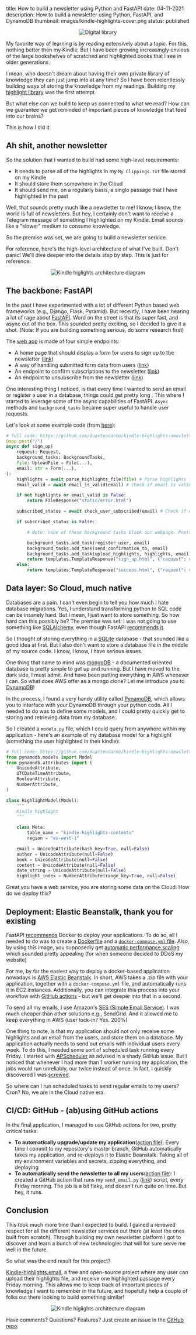 title: How to build a newsletter using Python and FastAPI
date: 04-11-2021
description: How to build a newsletter using Python, FastAPI, and DynamoDB
thumbnail: images/kindle-highlights-cover.png
status: published

<center>
<img src="{static}/images/newsletter-cover.jpg" alt="Digital library" style="max-width:100%;">
</center>

My favorite way of learning is by reading extensively about a topic. For this, nothing better then my Kindle. But I have been growing increasingly envious of the large bookshelves of scratched and highlighted books that I see in older generations. 

I mean, who doesn't dream about having their own private library of knowledge they can just jump into at any time? So I have been relentlessly building ways of storing the knowledge from my readings. Building my [highlight library](https://duarteocarmo.com/blog/managing-kindle-highlights-with-python-and-github.html) was the first attempt.

But what else can we build to keep us connected to what we read? How can we guarantee we get reminded of important pieces of knowledge that feed into our brains?

This is how I did it. 

## Ah shit, another newsletter 

So the solution that I wanted to build had some high-level requirements:

- It needs to parse all of the highlights in my `My Clippings.txt` file stored on my Kindle
- It should store them somewhere in the Cloud
- It should send me, on a regularly basis, a single passage that I have highlighted in the past

Well, that sounds pretty much like a newsletter to me! I know, I know, the world is full of newsletters. But hey, I certainly don't want to receive a Telegram message of something I highlighted on my Kindle. Email sounds like a "slower" medium to consume knowledge. 

So the premise was set, we are going to build a newsletter service. 

For reference, here's the high-level architecture of what I've built. Don't panic! We'll dive deeper into the details step by step. This is just for reference:

<center>
<img src="{static}/images/kindle-highlights-architecture.png" alt="Kindle higlights architecture diagram" style="max-width:100%;">
</center>

## The backbone: FastAPI

In the past I have experimented with a lot of different Python based web frameworks (e.g., Django, Flask, Pyramid). But recently, I have been hearing a lot of rage about [FastAPI](https://fastapi.tiangolo.com/). Word on the street is that its super fast, and async out of the box. This sounded pretty exciting, so I decided to give it a shot. (Note: If you are building something serious, do some research first)

The [web app](https://github.com/duarteocarmo/kindle-highlights-newsletter/blob/master/app/main.py#L23) is made of four simple endpoints:

- A home page that should display a form for users to sign up to the newsletter ([link](https://github.com/duarteocarmo/kindle-highlights-newsletter/blob/c6830513bbb0da05613f221102a47d3fe38409f7/app/main.py#L23))
- A way of handling submitted form data from users ([link](https://github.com/duarteocarmo/kindle-highlights-newsletter/blob/c6830513bbb0da05613f221102a47d3fe38409f7/app/main.py#L28))
- An endpoint to confirm subscriptions to the newsletter ([link](https://github.com/duarteocarmo/kindle-highlights-newsletter/blob/c6830513bbb0da05613f221102a47d3fe38409f7/app/main.py#L54))
- An endpoint to unsubscribe from the newsletter ([link](https://github.com/duarteocarmo/kindle-highlights-newsletter/blob/c6830513bbb0da05613f221102a47d3fe38409f7/app/main.py#L65))

One interesting thing I noticed, is that every time I wanted to send an email or register a user in a database, things could get pretty long . This where I started to leverage some of the async capabilities of FastAPI. `Async` methods and `background_tasks` became super useful to handle user requests. 

Let's look at some example code (from [here](https://github.com/duarteocarmo/kindle-highlights-newsletter/blob/master/app/main.py)):

```python
# full code: https://github.com/duarteocarmo/kindle-highlights-newsletter/blob/master/app/main.py
@app.post("/")
async def sign_up(
    request: Request,
    background_tasks: BackgroundTasks,
    file: UploadFile = File(...),
    email: str = Form(...),
):
    highlights = await parse_highlights_file(file) # Parse highlights from user
    email_valid = await email_is_valid(email) # Check if email is valid

    if not highlights or email_valid is False:
        return FileResponse("static/error.html")

    subscribed_status = await check_user_subscribed(email) # Check if user is subscribed

    if subscribed_status is False:

		# Note: none of these background tasks block our webpage. Pretty awesome.

        background_tasks.add_task(register_user, email)
        background_tasks.add_task(send_confirmation_to, email)
        background_tasks.add_task(upload_highlights, highlights, email)
        return templates.TemplateResponse("sign_up.html", {"request": request})
    else:
        return templates.TemplateResponse("success.html", {"request": request})
```

## Data layer: So Cloud, much native

Databases are a pain. I can't even begin to tell you how much I hate database migrations. Yes, I understand transforming python to SQL code can be insanely hard. But I mean, I just want to store something. So how hard can this possibly be? The premise was set: I was not going to use something like [SQLAlchemy](https://www.sqlalchemy.org/), even though FastAPI [recommends it](https://fastapi.tiangolo.com/tutorial/sql-databases/). 

So I thought of storing everything in a [SQLite](https://www.sqlite.org/index.html) database - that sounded like a good idea at first. But I also don't want to store a database file in the middle of my source code. I know, I know, I have serious issues. 

One thing that came to mind was [mongoDB](https://www.mongodb.com/) - a documented oriented database is pretty simple to get up and running. But I have moved to the dark side, I must admit. And have been putting everything in AWS whenever I can. So what does AWS offer as a mongo clone? Let me introduce you to [DynamoDB](https://aws.amazon.com/dynamodb/)!

In the process, I found a very handy utility called [PynamoDB](https://pynamodb.readthedocs.io/en/latest/), which allows you to interface with your DynamoDB through your python code. All I needed to do was to define some models, and I could pretty quickly get to storing and retrieving data from my database. 

So I created a `models.py` file, which I could query from anywhere within my application - here's an example of my database model for a highlight (something the user highlighted in their kindle):

```python
# full code: https://github.com/duarteocarmo/kindle-highlights-newsletter/blob/master/app/models.py
from pynamodb.models import Model
from pynamodb.attributes import (
    UnicodeAttribute,
    UTCDateTimeAttribute,
    BooleanAttribute,
    NumberAttribute,
)

class HighlightModel(Model):
    """
    Kindle highlight
    """

    class Meta:
        table_name = "kindle-highlights-contents"
        region = "eu-west-1"

    email = UnicodeAttribute(hash_key=True, null=False)
    author = UnicodeAttribute(null=False)
    book = UnicodeAttribute(null=False)
    content = UnicodeAttribute(null=False)
    date_string = UnicodeAttribute(null=False)
    highlight_index = NumberAttribute(range_key=True, null=False)
```

Great you have a web service, you are storing some data on the Cloud. How do we deploy this? 

## Deployment: Elastic Beanstalk, thank you for existing

FastAPI [recommends](https://fastapi.tiangolo.com/deployment/docker/) Docker to deploy your applications. To do so, all I needed to do was to create a [Dockerfile](https://github.com/duarteocarmo/kindle-highlights-newsletter/blob/master/Dockerfile) and a [`docker-compose.yml` file](https://github.com/duarteocarmo/kindle-highlights-newsletter/blob/master/docker-compose.yml). Also, by using this image, you supposedly get [automatic performance scaling](https://github.com/tiangolo/uvicorn-gunicorn-fastapi-docker) which sounded pretty appealing (for when someone decided to DDoS my website)

For me, by far the easiest way to deploy a docker-based application nowadays is [AWS Elastic Beanstalk](https://aws.amazon.com/elasticbeanstalk/). In short, AWS takes a .zip file with your application, together with a `docker-compose.yml` file, and automatically runs it in EC2 instances. Additionally, you can integrate this process into your workflow with [GitHub actions](https://github.com/features/actions) - but we'll get deeper into that in a second. 

To send all my emails, I use Amazon's [SES (Simple Email Service)](https://aws.amazon.com/ses/). I was much cheaper than other solutions e.g., SendGrid. And it allowed me to keep everything in AWS (user lock-in? Yes. 200%)

One thing to note, is that my application should not only receive some highlights and an email from the users, and store them on a database. My application actually needs to send out emails with individual users every week. To do this, I needed some sort of scheduled task running every Friday. I started with [APScheduler](https://github.com/tiangolo/fastapi/issues/520#issuecomment-716969948) as advised in a shady GitHub issue. But I noticed that whenever I had more than 1 worker running my application, the jobs would run unreliably, our twice instead of once. In fact, I quickly discovered I was [screwed](https://apscheduler.readthedocs.io/en/stable/faq.html#how-do-i-share-a-single-job-store-among-one-or-more-worker-processes).

So where can I run scheduled tasks to send regular emails to my users? Cron? No, we are in the Cloud native era. 

## CI/CD: GitHub - (ab)using GitHub actions

In the final application, I managed to use GitHub actions for two, pretty critical tasks:

- **To automatically upgrade/update my application**([action file](https://github.com/duarteocarmo/kindle-highlights-newsletter/blob/master/.github/workflows/elastic_beanstalk.yml)): Every time I commit to my repository's master branch, GitHub automatically takes my application, and re-deploys it to Elastic Beanstalk. Taking all of my environment variables and secrets, zipping everything, and deploying 
- **To automatically send the newsletter to all my users**([action file](https://github.com/duarteocarmo/kindle-highlights-newsletter/blob/master/.github/workflows/send_newsletter.yml)): I created a GitHub action that runs my `send_email.py` ([link](https://github.com/duarteocarmo/kindle-highlights-newsletter/blob/master/send_email.py)) script, every Friday morning. The job is a bit flaky, and doesn't run quite on time. But hey, it runs. 

## Conclusion

This took much more time than I expected to build. I gained a renewed respect for all the different newsletter services out there (at least the ones built from scratch). Through building my own newsletter platform I got to discover and learn a bunch of new technologies that will for sure serve me well in the future. 

So what was the end result for this project? 

[Kindle-highlights.email](https://kindle-highlights.email/), a free and open-source project where any user can upload their highlights file, and receive one highlighted passage every Friday morning. This allows me to keep track of important pieces of knowledge I want to remember in the future, and hopefully help a couple of folks out there looking to build something similar!

<center>
<img src="{static}/images/kindle-highlights.png" alt="Kindle higlights architecture diagram" style="max-width:100%;">
</center>

Have comments? Questions? Features? Just create an issue in the [GitHub repo](https://github.com/duarteocarmo/kindle-highlights-newsletter).
